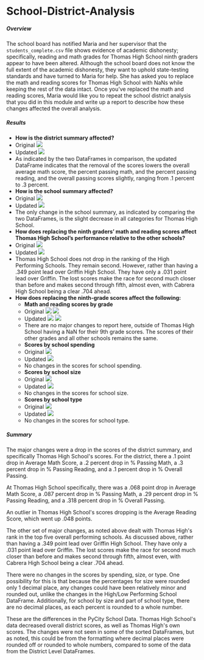 # School-District-Analysis

##### Overview

The school board has notified Maria and her supervisor that the `students_complete.csv` file shows evidence of academic dishonesty; specifically, reading and math grades for Thomas High School ninth graders appear to have been altered. Although the school board does not know the full extent of the academic dishonesty, they want to uphold state-testing standards and have turned to Maria for help. She has asked you to replace the math and reading scores for Thomas High School with NaNs while keeping the rest of the data intact. Once you’ve replaced the math and reading scores, Maria would like you to repeat the school district analysis that you did in this module and write up a report to describe how these changes affected the overall analysis.

##### Results

- **How is the district summary affected?**
- Original
![](https://github.com/labinskin/School-District-Analysis/blob/main/Resources/Original%20District%20Summary.png)
- Updated
![](https://github.com/labinskin/School-District-Analysis/blob/main/Resources/Updated%20District%20Summary.png)
- As indicated by the two DataFrames in comparison, the updated DataFrame indicates that the removal of the scores lowers the overall average math score, the percent passing math, and the percent passing reading, and the overall passing scores slightly, ranging from .1 percent to .3 percent.
- **How is the school summary affected?**
- Original
![](https://github.com/labinskin/School-District-Analysis/blob/main/Resources/Original%20School%20Summary.png)
- Updated
![](https://github.com/labinskin/School-District-Analysis/blob/main/Resources/Updated%20School%20Summary%202.png)
- The only change in the school summary, as indicated by comparing the two DataFrames, is the slight decrease in all categories for Thomas High School.
- **How does replacing the ninth graders’ math and reading scores affect Thomas High School’s performance relative to the other schools?**
- Original
![](https://github.com/labinskin/School-District-Analysis/blob/main/Resources/Original%20Top%20and%20Bottom%20Five%20DataFrames.png)
- Updated
![](https://github.com/labinskin/School-District-Analysis/blob/main/Resources/Updated%20Top%20and%20Bottom%20Five%20DataFrames.png)
- Thomas High School does not drop in the ranking of the High Performing Schools. They remain second. However, rather than having a .349 point lead over Griffin High School. They have only a .031 point lead over Griffin. The lost scores make the race for second much closer than before and makes second through fifth, almost even, with Cabrera High School being a clear .704 ahead.
- **How does replacing the ninth-grade scores affect the following:**
  - **Math and reading scores by grade**
  - Original
  ![](https://github.com/labinskin/School-District-Analysis/blob/main/Resources/Original%20Math%20Scores%20by%20Grade.png)
  ![](https://github.com/labinskin/School-District-Analysis/blob/main/Resources/Original%20Reading%20Scores%20by%20Grade.png)
  - Updated
  ![](https://github.com/labinskin/School-District-Analysis/blob/main/Resources/Updated%20Math%20Scores%20by%20Grade.png)
  ![](https://github.com/labinskin/School-District-Analysis/blob/main/Resources/Updated%20Reading%20Scores%20by%20Grade.png)
  - There are no major changes to report here, outside of Thomas High School having a NaN for their 9th grade scores. The scores of their other grades and all other schools remains the same.
  - **Scores by school spending**
  - Original
  ![](https://github.com/labinskin/School-District-Analysis/blob/main/Resources/Original%20Scores%20by%20Spending.png)
  - Updated
  ![](https://github.com/labinskin/School-District-Analysis/blob/main/Resources/Updated%20Scores%20by%20School%20Spending.png)
  - No changes in the scores for school spending. 
  - **Scores by school size**
  - Original
  ![](https://github.com/labinskin/School-District-Analysis/blob/main/Resources/Original%20Scores%20by%20Size.png)
  - Updated
  ![](https://github.com/labinskin/School-District-Analysis/blob/main/Resources/Updated%20Scores%20by%20Size.png)
  - No changes in the scores for school size.
  - **Scores by school type**
  - Original
  ![](https://github.com/labinskin/School-District-Analysis/blob/main/Resources/Original%20Scores%20by%20Type.png)
  - Updated
  ![](https://github.com/labinskin/School-District-Analysis/blob/main/Resources/Updated%20Scores%20by%20Type.png)
  - No changes in the scores for school type.

##### Summary
The major changes were a drop in the scores of the district summary, and specifically Thomas High School's scores. For the district, there a .1 point drop in Average Math Score, a .2 percent drop in % Passing Math, a .3 percent drop in % Passing Reading, and a .1 percent drop in % Overall Passing.

At Thomas High School specifically, there was a .068 point drop in Average Math Score, a .087 percent drop in % Passing Math, a .29 percent drop in % Passing Reading, and a .318 percent drop in % Overall Passing.

An outlier in Thomas High School's scores dropping is the Average Reading Score, which went up .048 points.

The other set of major changes, as noted above dealt with Thomas High's rank in the top five overall performing schools. As discussed above, rather than having a .349 point lead over Griffin High School. They have only a .031 point lead over Griffin. The lost scores make the race for second much closer than before and makes second through fifth, almost even, with Cabrera High School being a clear .704 ahead.

There were no changes in the scores by spending, size, or type. One possibility for this is that because the percentages for size were rounded only 1 decimal place, any changes could have been relatively minor and rounded out, unlike the changes in the High/Low Performing School DataFrame. Additionally, for school by size and part of school type, there are no decimal places, as each percent is rounded to a whole number.

These are the differences in the PyCity School Data. Thomas High School's data decreased overall district scores, as well as Thomas High's own scores. The changes were not seen in some of the sorted DataFrames, but as noted, this could be from the formatting where decimal places were rounded off or rounded to whole numbers, compared to some of the data from the District Level DataFrames.
